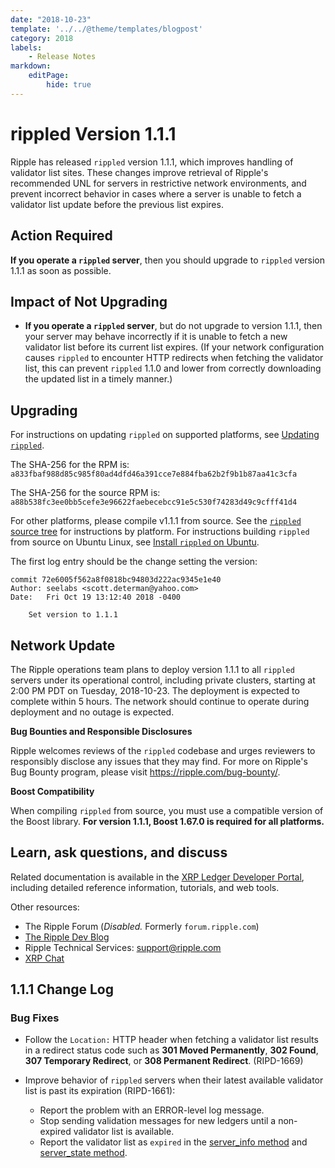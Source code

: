 ```yaml
---
date: "2018-10-23"
template: '../../@theme/templates/blogpost'
category: 2018
labels:
    - Release Notes
markdown:
    editPage:
        hide: true
---
```

# rippled Version 1.1.1

Ripple has released `rippled` version 1.1.1, which improves handling of validator list sites. These changes improve retrieval of Ripple's recommended UNL for servers in restrictive network environments, and prevent incorrect behavior in cases where a server is unable to fetch a validator list update before the previous list expires.

## Action Required

**If you operate a `rippled` server**, then you should upgrade to `rippled` version 1.1.1 as soon as possible.

## Impact of Not Upgrading

* **If you operate a `rippled` server**, but do not upgrade to version 1.1.1, then your server may behave incorrectly if it is unable to fetch a new validator list before its current list expires. (If your network configuration causes `rippled` to encounter HTTP redirects when fetching the validator list, this can prevent `rippled` 1.1.0 and lower from correctly downloading the updated list in a timely manner.)

## Upgrading

For instructions on updating `rippled` on supported platforms, see [Updating `rippled`](https://developers.ripple.com/update-rippled.html).

The SHA-256 for the RPM is: `a833fbaf988d85c985f80ad4dfd46a391cce7e884fba62b2f9b1b87aa41c3cfa`

The SHA-256 for the source RPM is: `a88b538fc3ee0bb5cefe3e96622faebecebcc91e5c530f74283d49c9cfff41d4`

For other platforms, please compile v1.1.1 from source. See the [`rippled` source tree](https://github.com/ripple/rippled/tree/develop/Builds) for instructions by platform. For instructions building `rippled` from source on Ubuntu Linux, see [Install `rippled` on Ubuntu](https://developers.ripple.com/install-rippled.html#installation-on-ubuntu-with-alien).

The first log entry should be the change setting the version:

```text
commit 72e6005f562a8f0818bc94803d222ac9345e1e40
Author: seelabs <scott.determan@yahoo.com>
Date:   Fri Oct 19 13:12:40 2018 -0400

    Set version to 1.1.1
```

## Network Update

The Ripple operations team plans to deploy version 1.1.1 to all `rippled` servers under its operational control, including private clusters, starting at 2:00 PM PDT on Tuesday, 2018-10-23. The deployment is expected to complete within 5 hours. The network should continue to operate during deployment and no outage is expected.

**Bug Bounties and Responsible Disclosures**

Ripple welcomes reviews of the `rippled` codebase and urges reviewers to responsibly disclose any issues that they may find. For more on Ripple's Bug Bounty program, please visit <https://ripple.com/bug-bounty/>.

**Boost Compatibility**

When compiling `rippled` from source, you must use a compatible version of the Boost library. **For version 1.1.1, Boost 1.67.0 is required for all platforms.**

## Learn, ask questions, and discuss

Related documentation is available in the [XRP Ledger Developer Portal](https://developers.ripple.com/), including detailed reference information, tutorials, and web tools.

Other resources:

* The Ripple Forum (_Disabled._ Formerly `forum.ripple.com`)
* [The Ripple Dev Blog](https://developers.ripple.com/blog/)
* Ripple Technical Services: <support@ripple.com>
* [XRP Chat](http://www.xrpchat.com/)



## 1.1.1 Change Log

### Bug Fixes

- Follow the `Location:` HTTP header when fetching a validator list results in a redirect status code such as **301 Moved Permanently**, **302 Found**, **307 Temporary Redirect**, or **308 Permanent Redirect**. (RIPD-1669)

- Improve behavior of `rippled` servers when their latest available validator list is past its expiration (RIPD-1661):
    - Report the problem with an ERROR-level log message.
    - Stop sending validation messages for new ledgers until a non-expired validator list is available.
    - Report the validator list as `expired` in the [server_info method](https://developers.ripple.com/server_info.html) and [server_state method](https://developers.ripple.com/server_state.html).
